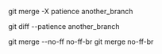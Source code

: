 
git merge -X patience another_branch

git diff --patience another_branch

git merge --no-ff no-ff-br
git merge no-ff-br

